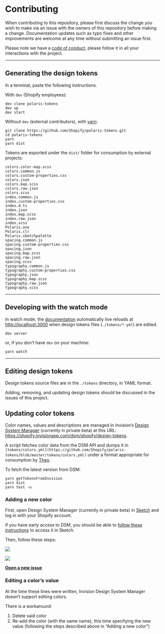 # Contributing

When contributing to this repository, please first discuss the change you wish to make via an issue with the owners of this repository before making a change. Documentation updates such as typo fixes and other improvements are welcome at any time without submitting an issue first.

Please note we have a [code of conduct](https://github.com/Shopify/polaris-tokens/blob/master/CODE_OF_CONDUCT.md), please follow it in all your interactions with the project.

---

## Generating the design tokens

In a terminal, paste the following instructions.

With `dev` (Shopify employees):

```
dev clone polaris-tokens
dev up
dev start
```

Without `dev` (external contributors), with [yarn](https://yarnpkg.com/en/):

```
git clone https://github.com/Shopify/polaris-tokens.git
cd polaris-tokens
yarn
yarn dist
```

Tokens are exported under the `dist/` folder for consumption by external projects:

```
colors.color-map.scss
colors.common.js
colors.custom-properties.css
colors.json
colors.map.scss
colors.raw.json
colors.scss
index.common.js
index.custom-properties.css
index.d.ts
index.json
index.map.scss
index.raw.json
index.scss
Polaris.ase
Polaris.clr
Polaris.sketchpalette
spacing.common.js
spacing.custom-properties.css
spacing.json
spacing.map.scss
spacing.raw.json
spacing.scss
typography.common.js
typography.custom-properties.css
typography.json
typography.map.scss
typography.raw.json
typography.scss
```

---

## Developing with the watch mode

In watch mode, the [documentation](https://shopify.github.io/polaris-tokens/) automatically live reloads at <http://localhost:3000>
when design tokens files (`./tokens/*.yml`) are edited.

```
dev server
```

or, if you don’t have `dev` on your machine:

```
yarn watch
```

---

## Editing design tokens

Design tokens source files are in the `./tokens` directory, in YAML format.

Adding, removing, and updating design tokens should be discussed in the issues of this project.

## Updating color tokens

Color names, values and descriptions are managed in Invision’s [Design System Manager](https://www.invisionapp.com/blog/announcing-invision-design-system-manager/) (currently in private beta) at this URL:
<https://shopify.invisionapp.com/dsm/shopify/design-tokens>.

A script fetches color data from the DSM API and dumps it in `[tokens/colors.yml](https://github.com/Shopify/polaris-tokens/blob/master/tokens/colors.yml)` under a format appropriate for consumption by [Theo](https://github.com/salesforce-ux/theo).

To fetch the latest version from DSM:

```
yarn getTokensFromInvision
yarn dist
yarn test -u
```

### Adding a new color

First, open Design System Manager (currently in private beta) in [Sketch](https://www.sketchapp.com/) and log in with your Shopify account.

If you have early access to DSM, you should be able to [follow these instructions](https://support.invisionapp.com/hc/en-us/articles/115005671843-Design-System-Manager-early-access-instructions) to access it in Sketch.

Then, follow these steps:

![ ](https://user-images.githubusercontent.com/85783/38760431-0e55954e-3f30-11e8-935c-7ba35b0edc44.png)

![ ](https://user-images.githubusercontent.com/85783/38760487-60970130-3f30-11e8-8a45-e02b7c8c4b46.png)

**[Open a new issue](https://github.com/Shopify/polaris-tokens/issues/new?template=update-colors.md)**

### Editing a color’s value

At the time these lines were written, Invision Design System Manager doesn’t support editing colors.

There is a workaround:

1.  Delete said color
2.  Re-add the color (with the same name), this time specifying the new value
    (following the steps described above in “Adding a new color”)
